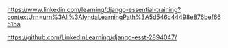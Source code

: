 https://www.linkedin.com/learning/django-essential-training?contextUrn=urn%3Ali%3AlyndaLearningPath%3A5d546c44498e876bef6651ba

https://github.com/LinkedInLearning/django-esst-2894047/